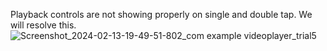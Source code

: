 Playback controls are not showing properly on single and double tap. We will resolve this.
![Screenshot_2024-02-13-19-49-51-802_com example videoplayer_trial5](https://github.com/JiM35/Video-Player-trial-5/assets/48186310/5eec7681-e7d7-4848-9d72-ba83141cbdd9)
